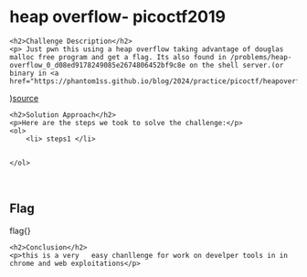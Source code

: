 
<!DOCTYPE html>
<html>

<body>
    <h1>heap overflow- picoctf2019</h1>

    <h2>Challenge Description</h2>
    <p> Just pwn this using a heap overflow taking advantage of douglas malloc free program and get a flag. Its also found in /problems/heap-overflow_0_d08ed9178249085e2674806452bf9c8e on the shell server.(or binary in <a href="https://phantom1ss.github.io/blog/2024/practice/picoctf/heapoverflow/vuln">here</a>
)<a href="https://phantom1ss.github.io/blog/2024/practice/picoctf/heapoverflow/vuln.c">source</a>

 
</p>

    <h2>Solution Approach</h2>
    <p>Here are the steps we took to solve the challenge:</p>
    <ol>
        <li> steps1 </li>
       
    
    </ol>
<br>
    <h2>Flag</h2>
    <p class="flag">flag{}
</p>

    <h2>Conclusion</h2>
    <p>this is a very   easy chanllenge for work on develper tools in in chrome and web exploitations</p>
</body>
</html>


 
